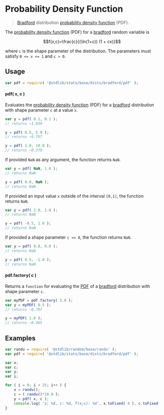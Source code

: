 <!--

@license Apache-2.0

Copyright (c) 2025 The Stdlib Authors.

Licensed under the Apache License, Version 2.0 (the "License");
you may not use this file except in compliance with the License.
You may obtain a copy of the License at

   http://www.apache.org/licenses/LICENSE-2.0

Unless required by applicable law or agreed to in writing, software
distributed under the License is distributed on an "AS IS" BASIS,
WITHOUT WARRANTIES OR CONDITIONS OF ANY KIND, either express or implied.
See the License for the specific language governing permissions and
limitations under the License.

-->

# Probability Density Function

> [Bradford][bradford-distribution] distribution [probability density function][pdf] (PDF).

<section class="intro">

The [probability density function][pdf] (PDF) for a [bradford][bradford-distribution] random variable is

<!-- <equation class="equation" label="eq:bradford_pdf" align="center" raw="f(x;c)=\frac{c}{(\ln(1+c)) (1 + cx)}" alt="Probability density function (PDF) for a bradford distribution."> -->

```math
f(x;c)=\frac{c}{(\ln(1+c)) (1 + cx)}
```

<!-- <div class="equation" align="center" data-raw-text="f(x;c)=\frac{c}{(\ln(1+c)) (1 + cx)}" data-equation="eq:bradford_pdf">
    <img src="https://cdn.jsdelivr.net/gh/stdlib-js/stdlib@51534079fef45e990850102147e8945fb023d1d0/lib/node_modules/@stdlib/stats/base/dists/bradford/pdf/docs/img/equation_bradford_pdf.svg" alt="Probability density function (PDF) for a bradford distribution.">
    <br>
</div> -->

<!-- </equation> -->

where `c` is the shape parameter of the distribution. The parameters must satisfy `0 <= x <= 1` and `c > 0`.

</section>

<!-- /.intro -->

<section class="usage">

## Usage

```javascript
var pdf = require( '@stdlib/stats/base/dists/bradford/pdf' );
```

#### pdf( x, c )

Evaluates the [probability density function][pdf] (PDF) for a [bradford][bradford-distribution] distribution with shape parameter `c` at a value `x`.

```javascript
var y = pdf( 0.1, 0.1 );
// returns ~1.039

y = pdf( 0.5, 5.0 );
// returns ~0.797

y = pdf( 1.0, 10.0 );
// returns ~0.379
```

If provided `NaN` as any argument, the function returns `NaN`.

```javascript
var y = pdf( NaN, 1.0 );
// returns NaN

y = pdf( 0.0, NaN );
// returns NaN
```

If provided an input value `x` outside of the interval `[0,1]`, the function returns `NaN`.

```javascript
var y = pdf( 2.0, 1.0 );
// returns NaN

y = pdf( -0.5, 1.0 );
// returns NaN
```

If provided a shape parameter `c <= 0`, the function returns `NaN`.

```javascript
var y = pdf( 0.0, 0.0 );
// returns NaN

y = pdf( 0.5, -1.0 );
// returns NaN
```

#### pdf.factory( c )

Returns a `function` for evaluating the [PDF][pdf] of a [bradford][bradford-distribution] distribution with shape parameter `c`.

```javascript
var myPDF = pdf.factory( 5.0 );
var y = myPDF( 0.5 );
// returns ~0.797

y = myPDF( 1.0 );
// returns ~0.465
```

</section>

<!-- /.usage -->

<section class="examples">

## Examples

<!-- eslint no-undef: "error" -->

```javascript
var randu = require( '@stdlib/random/base/randu' );
var pdf = require( '@stdlib/stats/base/dists/bradford/pdf' );

var x;
var c;
var y;
var i;

for ( i = 0; i < 25; i++ ) {
    x = randu();
    c = ( randu()*10.0 );
    y = pdf( x, c );
    console.log( 'x: %d, c: %d, f(x;c): %d', x.toFixed( 4 ), c.toFixed( 4 ), y.toFixed( 4 ) );
}
```

</section>

<!-- /.examples -->

<!-- Section for related `stdlib` packages. Do not manually edit this section, as it is automatically populated. -->

<section class="related">

</section>

<!-- /.related -->

<!-- Section for all links. Make sure to keep an empty line after the `section` element and another before the `/section` close. -->

<section class="links">

[pdf]: https://en.wikipedia.org/wiki/Probability_density_function

[bradford-distribution]: https://en.wikipedia.org/wiki/Bradford%27s_law

</section>

<!-- /.links -->
